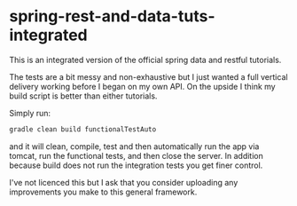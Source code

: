 spring-rest-and-data-tuts-integrated
====================================

This is an integrated version of the official spring data and restful tutorials. 

The tests are a bit messy and non-exhaustive but I just wanted a full vertical delivery working before I began on my own API. On the upside I think my build script is better than either tutorials.

Simply run:
```gradle
gradle clean build functionalTestAuto
```

and it will clean, compile, test and then automatically run the app via tomcat, run the functional tests, and then close the server. In addition because build does not run the integration tests you get finer control.

I've not licenced this but I ask that you consider uploading any improvements you make to this general framework.
